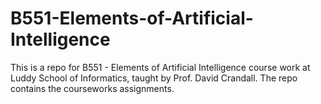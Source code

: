 # B551-Elements-of-Artificial-Intelligence

This is a repo for B551 - Elements of Artificial Intelligence course work at Luddy School of Informatics, taught by Prof. David Crandall.
The repo contains the courseworks assignments.
